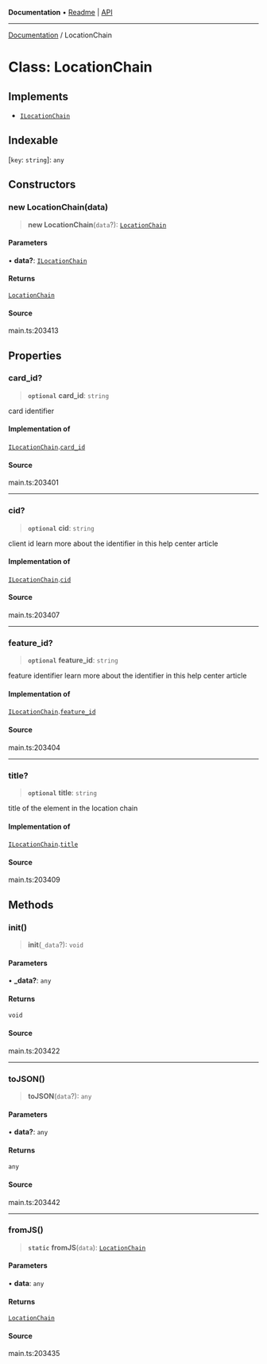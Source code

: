**Documentation** • [Readme](../README.md) \| [API](../globals.md)

***

[Documentation](../README.md) / LocationChain

# Class: LocationChain

## Implements

- [`ILocationChain`](../interfaces/ILocationChain.md)

## Indexable

 \[`key`: `string`\]: `any`

## Constructors

### new LocationChain(data)

> **new LocationChain**(`data`?): [`LocationChain`](LocationChain.md)

#### Parameters

• **data?**: [`ILocationChain`](../interfaces/ILocationChain.md)

#### Returns

[`LocationChain`](LocationChain.md)

#### Source

main.ts:203413

## Properties

### card\_id?

> **`optional`** **card\_id**: `string`

card identifier

#### Implementation of

[`ILocationChain`](../interfaces/ILocationChain.md).[`card_id`](../interfaces/ILocationChain.md#card_id)

#### Source

main.ts:203401

***

### cid?

> **`optional`** **cid**: `string`

client id
learn more about the identifier in this help center article

#### Implementation of

[`ILocationChain`](../interfaces/ILocationChain.md).[`cid`](../interfaces/ILocationChain.md#cid)

#### Source

main.ts:203407

***

### feature\_id?

> **`optional`** **feature\_id**: `string`

feature identifier
learn more about the identifier in this help center article

#### Implementation of

[`ILocationChain`](../interfaces/ILocationChain.md).[`feature_id`](../interfaces/ILocationChain.md#feature_id)

#### Source

main.ts:203404

***

### title?

> **`optional`** **title**: `string`

title of the element in the location chain

#### Implementation of

[`ILocationChain`](../interfaces/ILocationChain.md).[`title`](../interfaces/ILocationChain.md#title)

#### Source

main.ts:203409

## Methods

### init()

> **init**(`_data`?): `void`

#### Parameters

• **\_data?**: `any`

#### Returns

`void`

#### Source

main.ts:203422

***

### toJSON()

> **toJSON**(`data`?): `any`

#### Parameters

• **data?**: `any`

#### Returns

`any`

#### Source

main.ts:203442

***

### fromJS()

> **`static`** **fromJS**(`data`): [`LocationChain`](LocationChain.md)

#### Parameters

• **data**: `any`

#### Returns

[`LocationChain`](LocationChain.md)

#### Source

main.ts:203435
